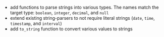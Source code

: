 - add functions to parse strings into various types. The names match the target type: `boolean`, `integer`, `decimal`, and `null`
- extend existing string-parsers to not require literal strings (`date`, `time`, `timestamp`, and `interval`)
- add `to_string` function to convert various values to strings
